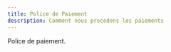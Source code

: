 ```yaml
---
title: Police de Paiement
description: Comment nous procédons les paiements
---
```


Police de paiement.
